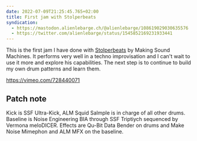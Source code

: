 ```yaml
---
date: 2022-07-09T21:25:45.765+02:00
title: First jam with Stolperbeats
syndication:
  - https://mastodon.alienlebarge.ch/@alienlebarge/108619029030635576
  - https://twitter.com/alienlebarge/status/1545852169231933441
---
```

This is the first jam I have done with [Stolperbeats](https://makingsoundmachines.com/stolperbeats/) by Making Sound Machines. It performs very well in a techno improvisation and I can't wait to use it more and explore his capabilities. The next step is to continue to build my own drum patterns and learn them.

https://vimeo.com/728440071

## Patch note
Kick is SSF Ultra-Kick, ALM Squid Salmple is in charge of all other drums. Baseline is Noise Engineering BIA through SSF Triptiych sequenced by Vermona meloDICER.
Effects are Qu-Bit Data Bender on drums and Make Noise Mimephon and ALM MFX on the baseline.
